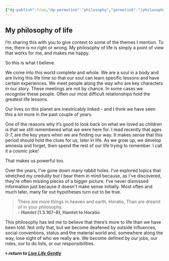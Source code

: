 ```yaml
---
{"dg-publish":true,"dg-permalink":"philosophy","permalink":"/philosophy/","dgHomeLink":true,"dgPassFrontmatter":false}
---
```



## My philosophy of life

I’m sharing this with you to give context to some of the themes I mention. To me, there is no right or wrong. My philosophy of life is simply a point of view that works for me, and makes me happy. 

So this is what I believe.

We come into this world complete and whole. We are a soul in a body and are living this life time so that our soul can learn specific lessons and have certain experiences. We meet people along the way who are key characters in our story. These meetings are not by chance. In some cases we _recognise_ these people. Often our most difficult relationships hold the greatest life lessons.

Our lives on this planet are inextricably linked - and I think we have seen this a lot more in the past couple of years. 

One of the reasons why it’s good to look back on what we loved as children is that we still remembered what we were here for. I read recently that ages 0-7, are the key years when we are finding our way. It makes sense that this period should hold the clues for us, later in life. As we grow up, we develop amnesia and forget, then spend the rest of our life trying to remember. I call it a cosmic joke!

That makes us powerful too.

Over the years, I've gone down many rabbit holes. I've explored topics that stretched my credulity but I bear them in mind because, as I've discovered, they're often missing pieces of a bigger picture. I've never dismissed information just because it doesn't make sense initially. Most often and much later, many far out hypotheses turn out to be true.

>There are more things in heaven and earth, Horatio, 
>Than are dreamt of in your philosophy.  
>**- _Hamlet_ (1.5.167-8), Hamlet to Horatio**

This philosophy has led me to believe that there’s more to life than we have been told. Not only that, but we become deafened by outside influences, social conventions, status and the material world and, somewhere along the way, lose sight of who we really are. We become defined by our jobs, our roles, our to do lists, or our responsibilities. 

🌀 ***return to [Live Life Gently](https://livelifegently.co.uk/)***